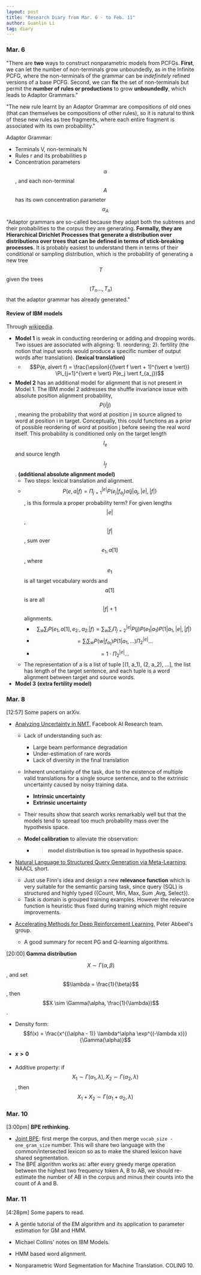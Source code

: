 ```yaml
---
layout: post
title: "Research Diary from Mar. 6 - to Feb. 11"
author: Guanlin Li
tag: diary
---
```


### Mar. 6

"There are **two** ways to construct nonparametric models from PCFGs. **First**, we can let the number of non-terminals grow unboundedly, as in the Infinite PCFG, where the non-terminals of the grammar can be *indefinitely* refined versions of a base PCFG. Second, we can **fix** the set of non-terminals but permit the **number of rules or productions** to grow **unboundedly**, which leads to Adaptor Grammars."

"The new rule learnt by an Adaptor Grammar are compositions of old ones (that can themselves be compositions of other rules), so it is natural to think of these new rules as tree fragments, where each entire fragment is associated with its own probability."

Adaptor Grammar:

- Terminals V, non-terminals N
- Rules r and its probabilities p
- Concentration parameters $$\alpha$$, and each non-terminal $$A$$ has its own concentration parameter $$\alpha_A$$

"Adaptor grammars are so-called because they adapt both the subtrees and their probabilities to the corpus they are generating. **Formally, they are Hierarchical Dirichlet Processes that generate a distribution over distributions over trees that can be defined in terms of stick-breaking processes.** It is probably easiest to understand them in terms of their conditional or sampling distribution, which is the probability of generating a new tree $$T$$ given the trees $$(T_n \dots, T_n)$$ that the adaptor grammar has already generated."

#### Review of IBM models

Through [wikipedia](https://en.wikipedia.org/wiki/IBM_alignment_models). 

- **Model 1** is weak in conducting reordering or adding and dropping words. Two issues are associated with aligning: 1). reordering; 2). fertility (the notion that input words would produce a specific number of output words after translation). **(lexical translation)**
  - $$P(e, a\vert f) = \frac{\epsilon}{(\vert f \vert + 1)^{\vert e \vert}} \Pi_{j=1}^{\vert e \vert} P(e_j \vert f_{a_j})$$
- **Model 2** has an additional model for alignment that is not present in Model 1. The IBM model 2 addresses the shuffle invariance issue with absolute position alignment probability, $$P(i \vert j)$$, meaning  the probability that word at position j in source aligned to word at position i in target. Conceptually, this could functions as a prior of possible reordering of word at position j before seeing the real word itself. This probability is conditioned only on the target length $$l_e$$ and source length $$l_f$$. **(additional absolute alignment model)**
  - Two steps: lexical translation and alignment. 
  - $$P(e, a \vert f) = \Pi_{j=1}^{\vert e \vert} P(e_j \vert f_{a_j}) a(j \vert a_j, \vert e \vert, \vert f \vert)$$, is this formula a proper probability term? For given lengths $$\vert e \vert$$, $$\vert f \vert$$, sum over $$e_1, a[1]$$, where $$e_1$$ is all target vocabulary words and  $$a[1]$$ is are all $$\vert f \vert + 1$$ alignments. 
    - $$\sum_w \sum_i P(e_1, a[1], e_{2:}, a_{2:} \vert f) = \sum_w \sum_i \Pi_{j=2}^{\vert e \vert} P(j) P(e_1 \vert a_1) P(1 \vert a_1, \vert e \vert, \vert f \vert)$$
    - $$= \sum_i \sum_w P(w \vert f_{a_1}) P(1 \vert a_1, \dots) \Pi_2^{\vert e \vert} \dots$$
    - $$= 1 \cdot \Pi_2^{\vert e \vert} \dots$$
  - The representation of a is a list of tuple [(1, a_1), (2, a_2), ...], the list has length of the target sentence, and each tuple is a word alignment between target and source words. 
- **Model 3** **(extra fertility model)**




### Mar. 8

[12:57] Some papers on arXiv.

- [Analyzing Uncertainty in NMT](https://arxiv.org/pdf/1803.00047.pdf), Facebook AI Research team. 

  - Lack of understanding such as:

    - Large beam performance degradation
    - Under-estimation of rare words
    - Lack of diversity in the final translation

  - Inherent uncertainty of the task, due to the existence of multiple valid translations for a single source sentence, and to the extrinsic uncertainty caused by noisy training data. 

    - **Intrinsic uncertainty**
    - **Extrinsic uncertainty**

  - Their results show that search works remarkably well but that the models tend to spread too much probability mass over the hypothesis space.

  - **Model calibration** to alleviate the observation:

    - > **model distribution is too spread in hypothesis space.** 

- [Natural Language to Structured Query Generation via Meta-Learning](https://arxiv.org/pdf/1803.02400.pdf), NAACL short. 

  - Just use Finn's idea and design a new **relevance function** which is very suitable for the semantic parsing task, since query (SQL) is structured and highly typed ({Count, Min, Max, Sum ,Avg, Select}). 
  - Task is domain is grouped training examples. However the relevance function is heuristic thus fixed during training which might require improvements. 

- [Accelerating Methods for Deep Reinforcement Learning](https://arxiv.org/pdf/1803.02811.pdf), Peter Abbeel's group. 

  - A good summary for recent PG and Q-learning algorithms. 

[20:00] **Gamma distribution**

$$X \sim \Gamma(\alpha, \beta)$$, and set $$\lambda = \frac{1}{\beta}$$, then $$X \sim \Gamma(\alpha, \frac{1}{\lambda})$$. 

- Density form: $$f(x) = \frac{x^{(\alpha - 1)} \lambda^\alpha \exp^{(-\lambda x)}}{\Gamma(\alpha)}$$

- #### $x > 0$

- Additive property: if $$X_1 \sim \Gamma(\alpha_1, \lambda), X_2 \sim \Gamma(\alpha_2, \lambda)$$, then $$X_1 + X_2 \sim \Gamma(\alpha_1 + \alpha_2, \lambda)$$



### Mar. 10

[3:00pm] **BPE rethinking.** 

- <u>Joint BPE</u>: first merge the corpus, and then merge `vocab_size - one_gram_size` number. This will share two language with the common/intersected lexicon so as to make the shared lexicon have shared segmentation. 
- The BPE algorithm works as: after every greedy merge operation between the highest two frequency token A, B to AB, we should re-estimate the number of AB in the corpus and minus their counts into the count of A and B. 

### Mar. 11

[4:28pm] Some papers to read. 

- A gentle tutorial of the EM algorithm and its application to parameter estimation for GM and HMM. 


- Michael Collins' notes on IBM Models. 
- HMM based word alignment. 
- Nonparametric Word Segmentation for Machine Translation. COLING 10. 

